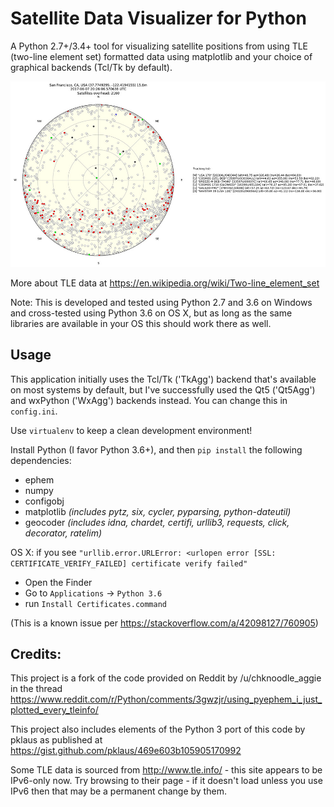# Satellite Data Visualizer for Python

A Python 2.7+/3.4+ tool for visualizing satellite positions from using TLE (two-line element set) formatted data using matplotlib and your choice of graphical backends (Tcl/Tk by default).

![Sample screenshot](/docs/screenshot.jpg?raw=true)

More about TLE data at https://en.wikipedia.org/wiki/Two-line_element_set

Note: This is developed and tested using Python 2.7 and 3.6 on Windows and cross-tested using Python 3.6 on OS X, but as long as the same libraries are available in your OS this should work there as well.

## Usage

This application initially uses the Tcl/Tk ('TkAgg') backend that's available on most systems by default, but I've successfully used the Qt5 ('Qt5Agg') and wxPython ('WxAgg') backends instead. You can change this in `config.ini`.

Use `virtualenv` to keep a clean development environment!

Install Python (I favor Python 3.6+), and then `pip install` the following dependencies:
  - ephem
  - numpy
  - configobj
  - matplotlib *(includes pytz, six, cycler, pyparsing, python-dateutil)*
  - geocoder *(includes idna, chardet, certifi, urllib3, requests, click, decorator, ratelim)*

OS X: if you see `"urllib.error.URLError: <urlopen error [SSL: CERTIFICATE_VERIFY_FAILED] certificate verify failed"`

  - Open the Finder
  - Go to `Applications` -> `Python 3.6`
  - run `Install Certificates.command`
  
(This is a known issue per https://stackoverflow.com/a/42098127/760905)

## Credits:

This project is a fork of the code provided on Reddit by /u/chknoodle_aggie in the thread https://www.reddit.com/r/Python/comments/3gwzjr/using_pyephem_i_just_plotted_every_tleinfo/

This project also includes elements of the Python 3 port of this code by pklaus as published at https://gist.github.com/pklaus/469e603b105905170992

Some TLE data is sourced from http://www.tle.info/ - this site appears to be IPv6-only now. Try browsing to their page - if it doesn't load unless you use IPv6 then that may be a permanent change by them.
